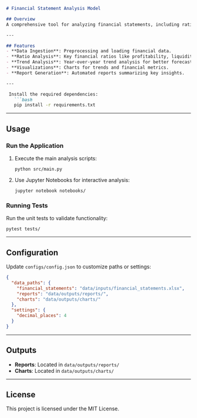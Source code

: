 ```markdown
# Financial Statement Analysis Model

## Overview
A comprehensive tool for analyzing financial statements, including ratio calculations, trend analysis, and visualizations. The model helps in deriving actionable insights for financial decision-making.

---

## Features
- **Data Ingestion**: Preprocessing and loading financial data.
- **Ratio Analysis**: Key financial ratios like profitability, liquidity, and efficiency.
- **Trend Analysis**: Year-over-year trend analysis for better forecasting.
- **Visualizations**: Charts for trends and financial metrics.
- **Report Generation**: Automated reports summarizing key insights.

---

 Install the required dependencies:
   ```bash
   pip install -r requirements.txt
   ```

---

## Usage

### Run the Application
1. Execute the main analysis scripts:
   ```
   python src/main.py
   ```
2. Use Jupyter Notebooks for interactive analysis:
   ```
   jupyter notebook notebooks/
   ```

### Running Tests
Run the unit tests to validate functionality:
```
pytest tests/
```

---

## Configuration
Update `configs/config.json` to customize paths or settings:
```json
{
  "data_paths": {
    "financial_statements": "data/inputs/financial_statements.xlsx",
    "reports": "data/outputs/reports/",
    "charts": "data/outputs/charts/"
  },
  "settings": {
    "decimal_places": 4
  }
}
```

---

## Outputs
- **Reports**: Located in `data/outputs/reports/`
- **Charts**: Located in `data/outputs/charts/`

---

## License
This project is licensed under the MIT License.

